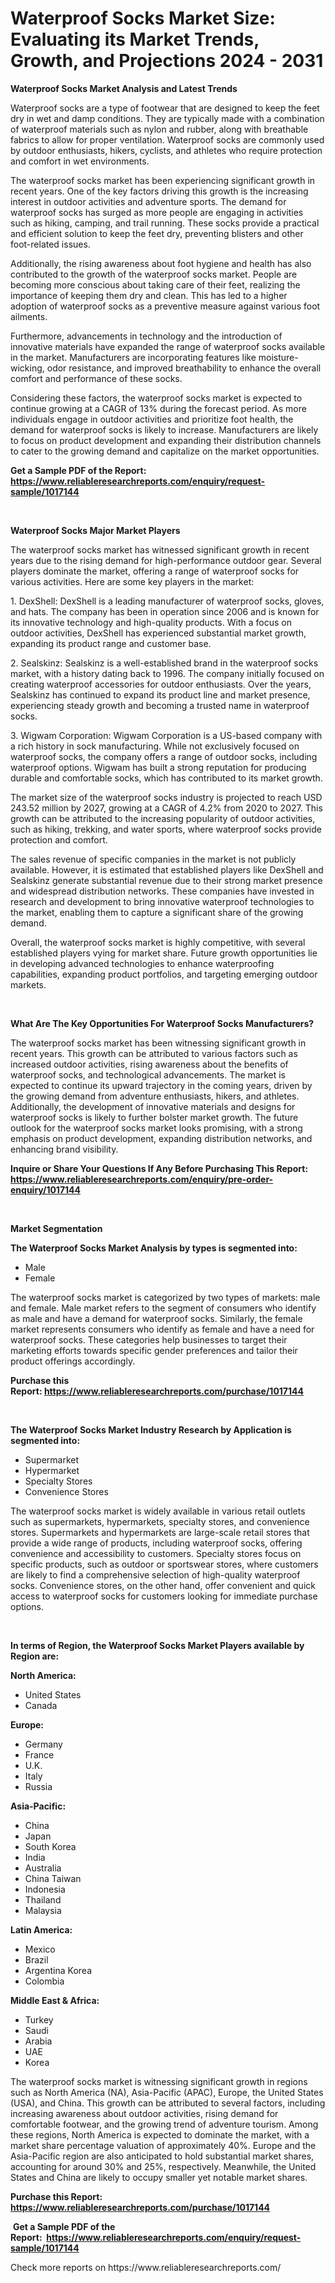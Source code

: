 <p><h1>Waterproof Socks Market Size: Evaluating its Market Trends, Growth, and Projections 2024 - 2031</h1></p><p><strong>Waterproof Socks Market Analysis and Latest Trends</strong></p>
<p><p>Waterproof socks are a type of footwear that are designed to keep the feet dry in wet and damp conditions. They are typically made with a combination of waterproof materials such as nylon and rubber, along with breathable fabrics to allow for proper ventilation. Waterproof socks are commonly used by outdoor enthusiasts, hikers, cyclists, and athletes who require protection and comfort in wet environments.</p><p>The waterproof socks market has been experiencing significant growth in recent years. One of the key factors driving this growth is the increasing interest in outdoor activities and adventure sports. The demand for waterproof socks has surged as more people are engaging in activities such as hiking, camping, and trail running. These socks provide a practical and efficient solution to keep the feet dry, preventing blisters and other foot-related issues.</p><p>Additionally, the rising awareness about foot hygiene and health has also contributed to the growth of the waterproof socks market. People are becoming more conscious about taking care of their feet, realizing the importance of keeping them dry and clean. This has led to a higher adoption of waterproof socks as a preventive measure against various foot ailments.</p><p>Furthermore, advancements in technology and the introduction of innovative materials have expanded the range of waterproof socks available in the market. Manufacturers are incorporating features like moisture-wicking, odor resistance, and improved breathability to enhance the overall comfort and performance of these socks.</p><p>Considering these factors, the waterproof socks market is expected to continue growing at a CAGR of 13% during the forecast period. As more individuals engage in outdoor activities and prioritize foot health, the demand for waterproof socks is likely to increase. Manufacturers are likely to focus on product development and expanding their distribution channels to cater to the growing demand and capitalize on the market opportunities.</p></p>
<p><strong>Get a Sample PDF of the Report:&nbsp; <a href="https://www.reliableresearchreports.com/enquiry/request-sample/1017144">https://www.reliableresearchreports.com/enquiry/request-sample/1017144</a></strong></p>
<p>&nbsp;</p>
<p><strong>Waterproof Socks Major Market Players</strong></p>
<p><p>The waterproof socks market has witnessed significant growth in recent years due to the rising demand for high-performance outdoor gear. Several players dominate the market, offering a range of waterproof socks for various activities. Here are some key players in the market:</p><p>1. DexShell: DexShell is a leading manufacturer of waterproof socks, gloves, and hats. The company has been in operation since 2006 and is known for its innovative technology and high-quality products. With a focus on outdoor activities, DexShell has experienced substantial market growth, expanding its product range and customer base.</p><p>2. Sealskinz: Sealskinz is a well-established brand in the waterproof socks market, with a history dating back to 1996. The company initially focused on creating waterproof accessories for outdoor enthusiasts. Over the years, Sealskinz has continued to expand its product line and market presence, experiencing steady growth and becoming a trusted name in waterproof socks.</p><p>3. Wigwam Corporation: Wigwam Corporation is a US-based company with a rich history in sock manufacturing. While not exclusively focused on waterproof socks, the company offers a range of outdoor socks, including waterproof options. Wigwam has built a strong reputation for producing durable and comfortable socks, which has contributed to its market growth.</p><p>The market size of the waterproof socks industry is projected to reach USD 243.52 million by 2027, growing at a CAGR of 4.2% from 2020 to 2027. This growth can be attributed to the increasing popularity of outdoor activities, such as hiking, trekking, and water sports, where waterproof socks provide protection and comfort.</p><p>The sales revenue of specific companies in the market is not publicly available. However, it is estimated that established players like DexShell and Sealskinz generate substantial revenue due to their strong market presence and widespread distribution networks. These companies have invested in research and development to bring innovative waterproof technologies to the market, enabling them to capture a significant share of the growing demand.</p><p>Overall, the waterproof socks market is highly competitive, with several established players vying for market share. Future growth opportunities lie in developing advanced technologies to enhance waterproofing capabilities, expanding product portfolios, and targeting emerging outdoor markets.</p></p>
<p>&nbsp;</p>
<p><strong>What Are The Key Opportunities For Waterproof Socks Manufacturers?</strong></p>
<p><p>The waterproof socks market has been witnessing significant growth in recent years. This growth can be attributed to various factors such as increased outdoor activities, rising awareness about the benefits of waterproof socks, and technological advancements. The market is expected to continue its upward trajectory in the coming years, driven by the growing demand from adventure enthusiasts, hikers, and athletes. Additionally, the development of innovative materials and designs for waterproof socks is likely to further bolster market growth. The future outlook for the waterproof socks market looks promising, with a strong emphasis on product development, expanding distribution networks, and enhancing brand visibility.</p></p>
<p><strong>Inquire or Share Your Questions If Any Before Purchasing This Report: <a href="https://www.reliableresearchreports.com/enquiry/pre-order-enquiry/1017144">https://www.reliableresearchreports.com/enquiry/pre-order-enquiry/1017144</a></strong></p>
<p>&nbsp;</p>
<p><strong>Market Segmentation</strong></p>
<p><strong>The Waterproof Socks Market Analysis by types is segmented into:</strong></p>
<p><ul><li>Male</li><li>Female</li></ul></p>
<p><p>The waterproof socks market is categorized by two types of markets: male and female. Male market refers to the segment of consumers who identify as male and have a demand for waterproof socks. Similarly, the female market represents consumers who identify as female and have a need for waterproof socks. These categories help businesses to target their marketing efforts towards specific gender preferences and tailor their product offerings accordingly.</p></p>
<p><strong>Purchase this Report:&nbsp;<a href="https://www.reliableresearchreports.com/purchase/1017144">https://www.reliableresearchreports.com/purchase/1017144</a></strong></p>
<p>&nbsp;</p>
<p><strong>The Waterproof Socks Market Industry Research by Application is segmented into:</strong></p>
<p><ul><li>Supermarket</li><li>Hypermarket</li><li>Specialty Stores</li><li>Convenience Stores</li></ul></p>
<p><p>The waterproof socks market is widely available in various retail outlets such as supermarkets, hypermarkets, specialty stores, and convenience stores. Supermarkets and hypermarkets are large-scale retail stores that provide a wide range of products, including waterproof socks, offering convenience and accessibility to customers. Specialty stores focus on specific products, such as outdoor or sportswear stores, where customers are likely to find a comprehensive selection of high-quality waterproof socks. Convenience stores, on the other hand, offer convenient and quick access to waterproof socks for customers looking for immediate purchase options.</p></p>
<p>&nbsp;</p>
<p><strong>In terms of Region, the Waterproof Socks Market Players available by Region are:</strong></p>
<p>
    <p> <strong> North America: </strong>
        <ul>
            <li>United States</li>
            <li>Canada</li>
        </ul>
        </p> 
    <p> <strong> Europe: </strong>
        <ul>
            <li>Germany</li>
            <li>France</li>
            <li>U.K.</li>
            <li>Italy</li>
            <li>Russia</li>
        </ul>
        </p> 
    <p> <strong> Asia-Pacific: </strong>
        <ul>
            <li>China</li>
            <li>Japan</li>
            <li>South Korea</li>
            <li>India</li>
            <li>Australia</li>
            <li>China Taiwan</li>
            <li>Indonesia</li>
            <li>Thailand</li>
            <li>Malaysia</li>
        </ul>
        </p> 
    <p> <strong> Latin America: </strong>
        <ul>
            <li>Mexico</li>
            <li>Brazil</li>
            <li>Argentina Korea</li>
            <li>Colombia</li>
        </ul>
        </p> 
    <p> <strong> Middle East & Africa: </strong>
        <ul>
            <li>Turkey</li>
            <li>Saudi</li>
            <li>Arabia</li>
            <li>UAE</li>
            <li>Korea</li>
        </ul>
    </p>
    </p>
<p><p>The waterproof socks market is witnessing significant growth in regions such as North America (NA), Asia-Pacific (APAC), Europe, the United States (USA), and China. This growth can be attributed to several factors, including increasing awareness about outdoor activities, rising demand for comfortable footwear, and the growing trend of adventure tourism. Among these regions, North America is expected to dominate the market, with a market share percentage valuation of approximately 40%. Europe and the Asia-Pacific region are also anticipated to hold substantial market shares, accounting for around 30% and 25%, respectively. Meanwhile, the United States and China are likely to occupy smaller yet notable market shares.</p></p>
<p><strong>Purchase this Report: <a href="https://www.reliableresearchreports.com/purchase/1017144">https://www.reliableresearchreports.com/purchase/1017144</a></strong></p>
<p>&nbsp;<strong>Get a Sample PDF of the Report:&nbsp;&nbsp;<a href="https://www.reliableresearchreports.com/enquiry/request-sample/1017144">https://www.reliableresearchreports.com/enquiry/request-sample/1017144</a></strong></p>
<p><strong></strong></p>
<p>Check more reports on https://www.reliableresearchreports.com/</p>